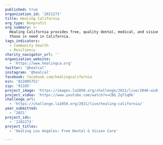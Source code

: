 ```yaml
---
published: true
organization_id: '2021273'
title: Healing California
org_type: Nonprofit
org_summary: >-
  Healing California provides free, quality dental, medical, and vision care to
  those in need in California.
tags_indicators:
  - Community health
  - Resiliency
charity_navigator_url: ''
organization_website:
  - 'https://www.healingca.org'
twitter: '@healcal'
instagram: '@healcal'
facebook: facebook.com/healingcalifornia
ein: '822805752'
zip: '91105'
project_image: 'https://images.la2050.org/challenge/2021/live/2048-wide/healing-california.jpg'
project_video: 'https://www.youtube.com/watch?v=CBG_Zq71qOk'
challenge_url:
  - 'https://challenge.la2050.org/2021/live/healing-california/'
year_submitted:
  - '2021'
project_ids:
  - '1202273'
project_titles:
  - 'Healing Los Angeles: Free Dental & Vision Care'

---
```


